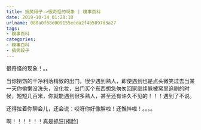 ```yaml
---
title: 搞笑段子->很奇怪的现象 | 糗事百科
date: 2019-10-14 01:28:18
urlname: 080a0f68e009155eeda2f4b5097d3a27
tags: 
- 糗事百科
categories:
- 糗事百科
- 搞笑段子
---
```

很奇怪的现象！。。

当你捯饬的干净利落精致的出门，很少遇到熟人，即使遇到也是点头微笑过去当某一天你偷懒没洗头，没化妆，出门买个东西想急匆匆回家继续躲被窝里追剧的时候，短短几百米，你就能遇到很多熟人，甚至还有许久不见的！！！遇到了不说。

还得拉着你聊会儿，还会说：哎呀你好像胖啦！还憔悴啦！。。。。

啊！！！！！！真是抓狂[捂脸]